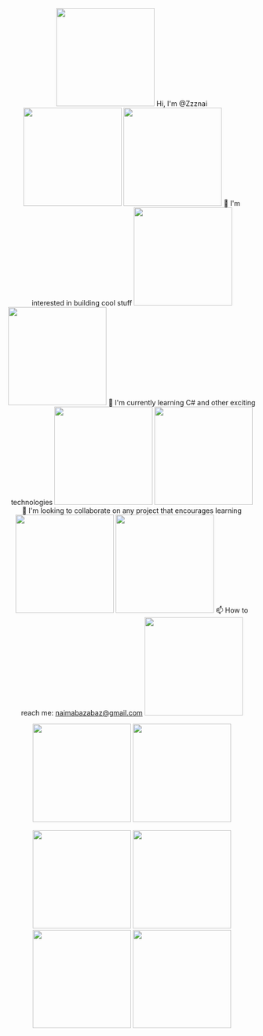 <div align="center">
<img src="https://github.com/Zzznai/Zzznai/blob/main/3dtext.png" width="200px"> Hi, I'm @Zzznai <img src="https://github.com/Zzznai/Zzznai/blob/main/3dtext.png" width="200px">
<img src="https://github.com/Zzznai/Zzznai/blob/main/3dtext.png" width="200px"> 👀 I'm interested in building cool stuff <img src="https://github.com/Zzznai/Zzznai/blob/main/3dtext.png" width="200px">
<img src="https://github.com/Zzznai/Zzznai/blob/main/3dtext.png" width="200px"> 🌱 I'm currently learning C# and other exciting technologies <img src="https://github.com/Zzznai/Zzznai/blob/main/3dtext.png" width="200px">
<img src="https://github.com/Zzznai/Zzznai/blob/main/3dtext.png" width="200px"> 💞️ I'm looking to collaborate on any project that encourages learning <img src="https://github.com/Zzznai/Zzznai/blob/main/3dtext.png" width="200px">
<img src="https://github.com/Zzznai/Zzznai/blob/main/3dtext.png" width="200px"> 📫 How to reach me: <a href="mailto:naimabazabaz@gmail.com">naimabazabaz@gmail.com</a> <img src="https://github.com/Zzznai/Zzznai/blob/main/3dtext.png" width="200px">

<img src="https://github.com/Zzznai/Zzznai/blob/main/3dtext.png" width="200px"> <img src="https://github.com/Zzznai/Zzznai/blob/main/3dtext.png" width="200px">

<img src="https://github.com/Zzznai/Zzznai/blob/main/3dtext.png" width="200px"> <img src="https://github.com/Zzznai/Zzznai/blob/main/3dtext.png" width="200px">
<img src="https://github.com/Zzznai/Zzznai/blob/main/3dtext.png" width="200px"> <img src="https://github.com/Zzznai/Zzznai/blob/main/3dtext.png" width="200px">

</div>

<!--- Zzznai/Zzznai is a ✨ special ✨ repository because its `README.md` (this file) appears on your GitHub profile. You can click the Preview link to take a look at your changes. --->
